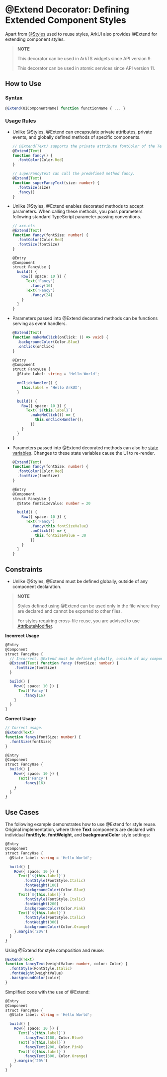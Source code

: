 # \@Extend Decorator: Defining Extended Component Styles
<!--Kit: ArkUI--> 
<!--Subsystem: ArkUI--> 
<!--Owner: @BlYynNe--> 
<!--SE: @lixingchi1--> 
<!--TSE: @TerryTsao-->

Apart from [\@Styles](arkts-style.md) used to reuse styles, ArkUI also provides \@Extend for extending component styles.


> **NOTE**
>
> This decorator can be used in ArkTS widgets since API version 9.
>
> This decorator can be used in atomic services since API version 11.

## How to Use


### Syntax


```ts
@Extend(UIComponentName) function functionName { ... }
```


### Usage Rules

- Unlike \@Styles, \@Extend can encapsulate private attributes, private events, and globally defined methods of specific components.

  ```ts
  // @Extend(Text) supports the private attribute fontColor of the Text component.
  @Extend(Text)
  function fancy() {
    .fontColor(Color.Red)
  }
  
  // superFancyText can call the predefined method fancy.
  @Extend(Text)
  function superFancyText(size: number) {
    .fontSize(size)
    .fancy()
  }
  ```


- Unlike \@Styles, \@Extend enables decorated methods to accept parameters. When calling these methods, you pass parameters following standard TypeScript parameter passing conventions.

  ```ts
  // xxx.ets
  @Extend(Text)
  function fancy(fontSize: number) {
    .fontColor(Color.Red)
    .fontSize(fontSize)
  }
  
  @Entry
  @Component
  struct FancyUse {
    build() {
      Row({ space: 10 }) {
        Text('Fancy')
          .fancy(16)
        Text('Fancy')
          .fancy(24)
      }
    }
  }
  ```

- Parameters passed into \@Extend decorated methods can be functions serving as event handlers.

  ```ts
  @Extend(Text)
  function makeMeClick(onClick: () => void) {
    .backgroundColor(Color.Blue)
    .onClick(onClick)
  }

  @Entry
  @Component
  struct FancyUse {
    @State label: string = 'Hello World';

    onClickHandler() {
      this.label = 'Hello ArkUI';
    }

    build() {
      Row({ space: 10 }) {
        Text(`${this.label}`)
          .makeMeClick(() => {
            this.onClickHandler();
          })
      }
    }
  }
  ```

- Parameters passed into \@Extend decorated methods can also be [state variables](arkts-state-management-overview.md). Changes to these state variables cause the UI to re-render.

  ```ts
  @Extend(Text)
  function fancy(fontSize: number) {
    .fontColor(Color.Red)
    .fontSize(fontSize)
  }
  
  @Entry
  @Component
  struct FancyUse {
    @State fontSizeValue: number = 20
  
    build() {
      Row({ space: 10 }) {
        Text('Fancy')
          .fancy(this.fontSizeValue)
          .onClick(() => {
            this.fontSizeValue = 30
          })
      }
    }
  }
  ```


## Constraints

- Unlike \@Styles, \@Extend must be defined globally, outside of any component declaration.

> **NOTE**
>
> Styles defined using \@Extend can be used only in the file where they are declared and cannot be exported to other files.
>
> For styles requiring cross-file reuse, you are advised to use [AttributeModifier](../../ui/arkts-user-defined-extension-attributeModifier.md).

**Incorrect Usage**

```ts
@Entry
@Component
struct FancyUse {
  // Incorrect. @Extend must be defined globally, outside of any component declaration.
  @Extend(Text) function fancy (fontSize: number) {
    .fontSize(fontSize)
  }

  build() {
    Row({ space: 10 }) {
      Text('Fancy')
        .fancy(16)
    }
  }
}
```

**Correct Usage**

```ts
// Correct usage.
@Extend(Text)
function fancy(fontSize: number) {
  .fontSize(fontSize)
}

@Entry
@Component
struct FancyUse {
  build() {
    Row({ space: 10 }) {
      Text('Fancy')
        .fancy(16)
    }
  }
}
```


## Use Cases

The following example demonstrates how to use \@Extend for style reuse.<br>Original implementation, where three **Text** components are declared with individual **fontStyle**, **fontWeight**, and **backgroundColor** style settings:


```ts
@Entry
@Component
struct FancyUse {
  @State label: string = 'Hello World';

  build() {
    Row({ space: 10 }) {
      Text(`${this.label}`)
        .fontStyle(FontStyle.Italic)
        .fontWeight(100)
        .backgroundColor(Color.Blue)
      Text(`${this.label}`)
        .fontStyle(FontStyle.Italic)
        .fontWeight(200)
        .backgroundColor(Color.Pink)
      Text(`${this.label}`)
        .fontStyle(FontStyle.Italic)
        .fontWeight(300)
        .backgroundColor(Color.Orange)
    }.margin('20%')
  }
}
```

Using \@Extend for style composition and reuse:


```ts
@Extend(Text)
function fancyText(weightValue: number, color: Color) {
  .fontStyle(FontStyle.Italic)
  .fontWeight(weightValue)
  .backgroundColor(color)
}
```

Simplified code with the use of \@Extend:


```ts
@Entry
@Component
struct FancyUse {
  @State label: string = 'Hello World';

  build() {
    Row({ space: 10 }) {
      Text(`${this.label}`)
        .fancyText(100, Color.Blue)
      Text(`${this.label}`)
        .fancyText(200, Color.Pink)
      Text(`${this.label}`)
        .fancyText(300, Color.Orange)
    }.margin('20%')
  }
}
```
